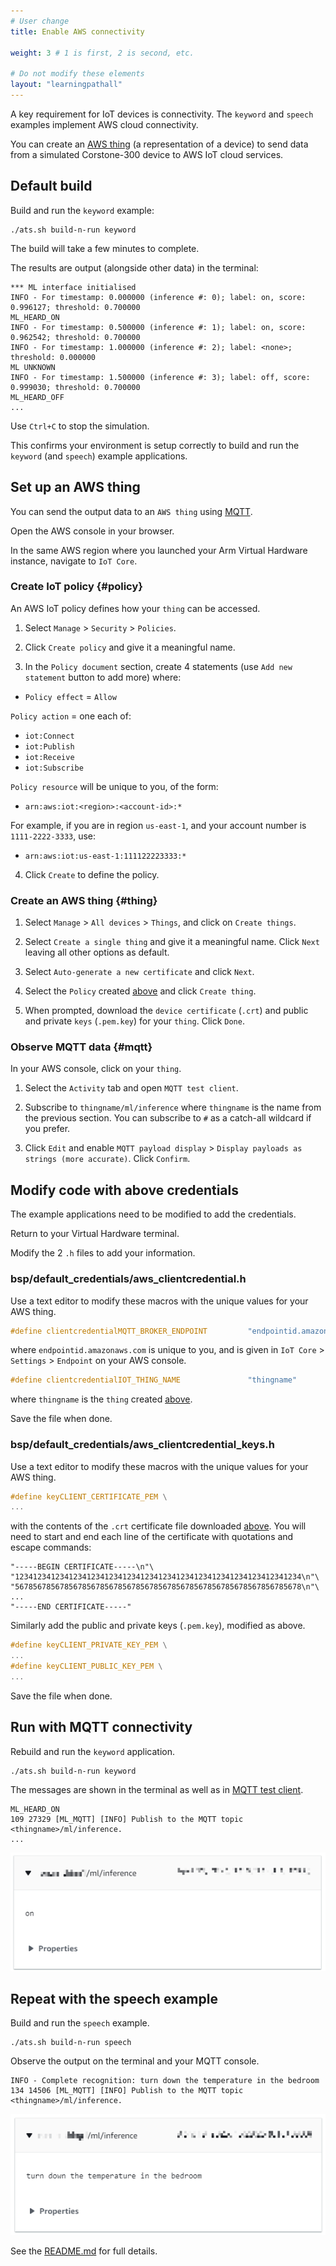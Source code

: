 ```yaml
---
# User change
title: Enable AWS connectivity

weight: 3 # 1 is first, 2 is second, etc.

# Do not modify these elements
layout: "learningpathall"
---
```

A key requirement for IoT devices is connectivity. The `keyword` and `speech` examples implement AWS cloud connectivity.

You can create an [AWS thing](https://docs.aws.amazon.com/iot/latest/developerguide/iot-thing-management.html) (a representation of a device) to send data from a simulated Corstone-300 device to AWS IoT cloud services.

## Default build

Build and run the `keyword` example:

```console
./ats.sh build-n-run keyword
```
The build will take a few minutes to complete.

The results are output (alongside other data) in the terminal:

```output
*** ML interface initialised
INFO - For timestamp: 0.000000 (inference #: 0); label: on, score: 0.996127; threshold: 0.700000
ML_HEARD_ON
INFO - For timestamp: 0.500000 (inference #: 1); label: on, score: 0.962542; threshold: 0.700000
INFO - For timestamp: 1.000000 (inference #: 2); label: <none>; threshold: 0.000000
ML UNKNOWN
INFO - For timestamp: 1.500000 (inference #: 3); label: off, score: 0.999030; threshold: 0.700000
ML_HEARD_OFF
...
```

Use `Ctrl+C` to stop the simulation.

This confirms your environment is setup correctly to build and run the `keyword` (and `speech`) example applications.

## Set up an AWS thing

You can send the output data to an `AWS thing` using [MQTT](https://mqtt.org/).

Open the AWS console in your browser.

In the same AWS region where you launched your Arm Virtual Hardware instance, navigate to `IoT Core`.

### Create IoT policy {#policy}

An AWS IoT policy defines how your `thing` can be accessed.

1. Select `Manage` > `Security` > `Policies`.

2. Click `Create policy` and give it a meaningful name.

3. In the `Policy document` section, create 4 statements (use `Add new statement` button to add more) where:

* `Policy effect` = `Allow`

`Policy action` = one each of:
* `iot:Connect`
* `iot:Publish`
* `iot:Receive`
* `iot:Subscribe`

`Policy resource` will be unique to you, of the form:
* `arn:aws:iot:<region>:<account-id>:*`

For example, if you are in region `us-east-1`, and your account number is `1111-2222-3333`, use:

* `arn:aws:iot:us-east-1:111122223333:*`

4. Click `Create` to define the policy.

### Create an AWS thing {#thing}

1. Select `Manage` > `All devices` > `Things`, and click on `Create things`.

2. Select `Create a single thing` and give it a meaningful name. Click `Next` leaving all other options as default.

3. Select `Auto-generate a new certificate` and click `Next`.

4. Select the `Policy` created [above](#policy) and click `Create thing`.

5. When prompted, download the `device certificate` (`.crt`) and public and private `keys` (`.pem.key`) for your `thing`. Click `Done`.

### Observe MQTT data {#mqtt}

In your AWS console, click on your `thing`.

1. Select the `Activity` tab and open `MQTT test client`.

2. Subscribe to `thingname/ml/inference` where `thingname` is the name from the previous section. You can subscribe to `#` as a catch-all wildcard if you prefer.

3. Click `Edit` and enable `MQTT payload display` > `Display payloads as strings (more accurate)`. Click `Confirm`.

## Modify code with above credentials

The example applications need to be modified to add the credentials.

Return to your Virtual Hardware terminal.

Modify the 2 `.h` files to add your information.

### bsp/default_credentials/aws_clientcredential.h

Use a text editor to modify these macros with the unique values for your AWS thing.


```C
#define clientcredentialMQTT_BROKER_ENDPOINT         "endpointid.amazonaws.com"
```

where `endpointid.amazonaws.com` is unique to you, and is given in `IoT Core` > `Settings` > `Endpoint` on your AWS console.

```C
#define clientcredentialIOT_THING_NAME               "thingname"
```

where `thingname` is the `thing` created [above](#thing).

Save the file when done.

### bsp/default_credentials/aws_clientcredential_keys.h

Use a text editor to modify these macros with the unique values for your AWS thing.

```C
#define keyCLIENT_CERTIFICATE_PEM \
...
```

with the contents of the `.crt` certificate file downloaded [above](#thing). You will need to start and end each line of the certificate with quotations and escape commands:

```output
"-----BEGIN CERTIFICATE-----\n"\
"1234123412341234123412341234123412341234123412341234123412341234\n"\
"5678567856785678567856785678567856785678567856785678567856785678\n"\
...
"-----END CERTIFICATE-----"
```

Similarly add the public and private keys (`.pem.key`), modified as above.

```C
#define keyCLIENT_PRIVATE_KEY_PEM \
...
#define keyCLIENT_PUBLIC_KEY_PEM \
...
```

Save the file when done.

## Run with MQTT connectivity

Rebuild and run the `keyword` application.

```console
./ats.sh build-n-run keyword
```

The messages are shown in the terminal as well as in [MQTT test client](#mqtt).

```output
ML_HEARD_ON
109 27329 [ML_MQTT] [INFO] Publish to the MQTT topic <thingname>/ml/inference.
...
```

![keyword #center](images/keyword.png)

## Repeat with the speech example

Build and run the `speech` example.

```console
./ats.sh build-n-run speech
```

Observe the output on the terminal and your MQTT console.

```output
INFO - Complete recognition: turn down the temperature in the bedroom
134 14506 [ML_MQTT] [INFO] Publish to the MQTT topic <thingname>/ml/inference.
```

![speech #center](images/speech.png)

See the [README.md](https://github.com/ARM-software/open-iot-sdk/blob/main/v8m/README.md#setting-up-aws-connectivity) for full details.